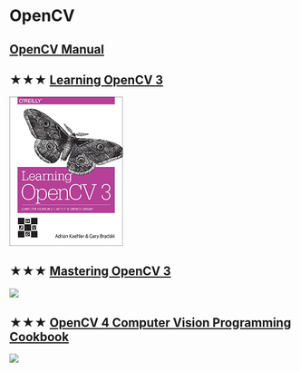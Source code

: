 # OpenCV

## [OpenCV Manual](http://docs.opencv.org)

## ★★★ [Learning OpenCV 3](resources/9781491937990.md)
[<img src="covers/9781491937990.jpg" width="200"/>](resources/9781491937990.md)

## ★★★ [Mastering OpenCV 3](resources/9781786467171.md)
[<img src="covers/9781786467171.jpg" width="200"/>](resources/9781786467171.md)

## ★★★ [OpenCV 4 Computer Vision Programming Cookbook](resources/9781789340723.md)
[<img src="covers/9781789340723.jpg" width="200"/>](resources/9781789340723.md)

